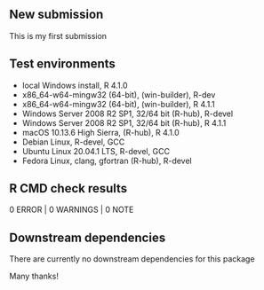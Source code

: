 ## New submission
This is my first submission

## Test environments
* local Windows install, R 4.1.0
* x86_64-w64-mingw32 (64-bit), (win-builder), R-dev
* x86_64-w64-mingw32 (64-bit), (win-builder), R 4.1.1
* Windows Server 2008 R2 SP1, 32/64 bit (R-hub), R-devel
* Windows Server 2008 R2 SP1, 32/64 bit (R-hub), R 4.1.1
* macOS 10.13.6 High Sierra, (R-hub), R 4.1.0
* Debian Linux, R-devel, GCC
* Ubuntu Linux 20.04.1 LTS, R-devel, GCC
* Fedora Linux, clang, gfortran (R-hub), R-devel

## R CMD check results
0 ERROR | 0 WARNINGS | 0 NOTE

## Downstream dependencies
There are currently no downstream dependencies for this package

Many thanks!